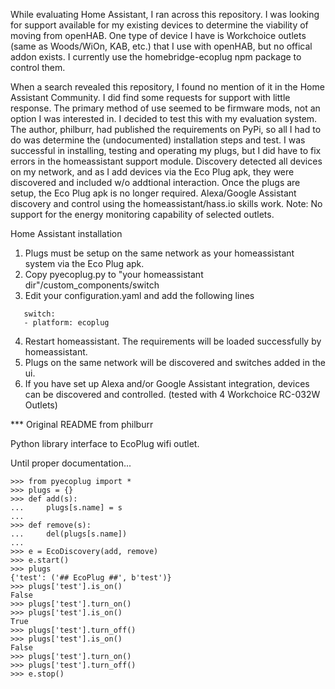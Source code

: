 While evaluating Home Assistant, I ran across this repository.
I was looking for support available for my existing devices to
determine the viability of moving from openHAB. One type of device
I have is Workchoice outlets (same as Woods/WiOn, KAB, etc.)
that I use with openHAB, but no offical addon exists. I currently use the 
homebridge-ecoplug npm package to control them.

When a search revealed this repository, I found no mention of it in
the Home Assistant Community. I did find some requests for support with
little response.  The primary method of use seemed to be firmware mods,
not an option I was interested in. I decided to test this with my evaluation 
system.  The author, philburr, had published the requirements
on PyPi, so all I had to do was determine the (undocumented) installation steps
and test. 
I was successful in installing, testing and operating my plugs, 
but I did have to fix errors in the homeassistant support module. 
Discovery detected all devices on my network, and as I add devices via the
Eco Plug apk, they were discovered and included w/o addtional interaction.
Once the plugs are setup, the Eco Plug apk is no longer required.
Alexa/Google Assistant discovery and control using the homeassistant/hass.io
skills work.
Note: No support for the energy monitoring capability of selected outlets.

Home Assistant installation

1. Plugs must be setup on the same network as your homeassistant system via the Eco Plug apk.
2. Copy pyecoplug.py to "your homeassistant dir"/custom_components/switch
3. Edit your configuration.yaml and add the following lines

```
   switch:
   - platform: ecoplug
```  
4. Restart homeassistant. The requirements will be loaded successfully by homeassistant.
5. Plugs on the same network will be discovered and switches added in the ui.
6. If you have set up Alexa and/or Google Assistant integration, devices can be discovered
and controlled.
(tested with 4 Workchoice RC-032W Outlets)
















*** Original README from philburr

Python library interface to EcoPlug wifi outlet.

Until proper documentation...

    >>> from pyecoplug import *
    >>> plugs = {}
    >>> def add(s):
    ...     plugs[s.name] = s
    ... 
    >>> def remove(s):
    ...     del(plugs[s.name])
    ... 
    >>> e = EcoDiscovery(add, remove)
    >>> e.start()
    >>> plugs
    {'test': ('## EcoPlug ##', b'test')}
    >>> plugs['test'].is_on()
    False
    >>> plugs['test'].turn_on()
    >>> plugs['test'].is_on()
    True
    >>> plugs['test'].turn_off()
    >>> plugs['test'].is_on()
    False
    >>> plugs['test'].turn_on()
    >>> plugs['test'].turn_off()
    >>> e.stop()

